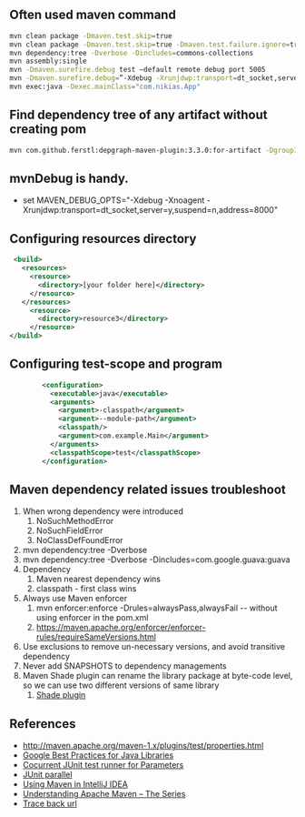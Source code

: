 ## Often used maven command

```bash
mvn clean package -Dmaven.test.skip=true
mvn clean package -Dmaven.test.skip=true -Dmaven.test.failure.ignore=true -Dmaven.test.haltafterfailure=no
mvn dependency:tree -Dverbose -Dincludes=commons-collections
mvn assembly:single
mvn -Dmaven.surefire.debug test –default remote debug port 5005
mvn -Dmaven.surefire.debug=”-Xdebug -Xrunjdwp:transport=dt_socket,server=y,suspend=n,address=8000 -Xnoagent -Djava.compiler=NONE” test
mvn exec:java -Dexec.mainClass="com.nikias.App"
```

## Find dependency tree of any artifact without creating pom

```bash
mvn com.github.ferstl:depgraph-maven-plugin:3.3.0:for-artifact -DgroupId=org.jboss.ws -DartifactId=jbossws-common-tools -Dversion=1.3.2.Final -DgraphFormat=text -DshowGroupIds=true -DshowVersions=true
```

## mvnDebug is handy.
* set MAVEN_DEBUG_OPTS="-Xdebug -Xnoagent -Xrunjdwp:transport=dt_socket,server=y,suspend=n,address=8000"

## Configuring resources directory
```xml
 <build>
   <resources>
     <resource>
       <directory>[your folder here]</directory>
     </resource>
   </resources>
     <resource>
       <directory>resource3</directory>
     </resource>
</build>
```

## Configuring test-scope and program
```xml
        <configuration>
          <executable>java</executable>
          <arguments>
            <argument>-classpath</argument>
            <argument>--module-path</argument>
            <classpath/>
            <argument>com.example.Main</argument>
          </arguments>
          <classpathScope>test</classpathScope>          
        </configuration>
```

## Maven dependency related issues troubleshoot
1. When wrong dependency were introduced
   1. NoSuchMethodError
   2. NoSuchFieldError
   3. NoClassDefFoundError
2. mvn dependency:tree -Dverbose
3. mvn dependency:tree -Dverbose -Dincludes=com.google.guava:guava
4. Dependency
   1. Maven nearest dependency wins
   2. classpath - first class wins
5. Always use Maven enforcer
   1. mvn enforcer:enforce -Drules=alwaysPass,alwaysFail -- without using enforcer in the pom.xml
   2. https://maven.apache.org/enforcer/enforcer-rules/requireSameVersions.html
6. Use exclusions to remove un-necessary versions, and avoid transitive dependency
7. Never add SNAPSHOTS to dependency managements
8. Maven Shade plugin can rename the library package at byte-code level, so we can use two different versions of same library
   1. [Shade plugin](https://maven.apache.org/plugins/maven-shade-plugin/)
    
## References
* http://maven.apache.org/maven-1.x/plugins/test/properties.html
* [Google Best Practices for Java Libraries](https://jlbp.dev/)
* [Cocurrent JUnit test runner for Parameters](http://stackoverflow.com/questions/10141648/concurrent-junit-tests-with-parameters)
* [JUnit parallel](http://java.dzone.com/articles/running-junit-tests-parallel)
* [Using Maven in IntelliJ IDEA](https://www.youtube.com/watch?v=D1sRK8JLCQ4)
* [Understanding Apache Maven – The Series](https://cguntur.me/2020/05/20/understanding-apache-maven-the-series/)
* [Trace back url](https://github.com/mohanmca/MohanLearningGround/blob/master/src/main/md/Tools/maven.md)